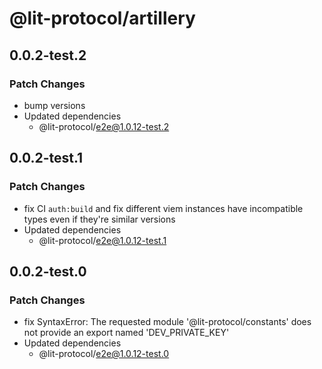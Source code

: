 # @lit-protocol/artillery

## 0.0.2-test.2

### Patch Changes

- bump versions
- Updated dependencies
  - @lit-protocol/e2e@1.0.12-test.2

## 0.0.2-test.1

### Patch Changes

- fix CI `auth:build` and fix different viem instances have incompatible types even if they're similar versions
- Updated dependencies
  - @lit-protocol/e2e@1.0.12-test.1

## 0.0.2-test.0

### Patch Changes

- fix SyntaxError: The requested module '@lit-protocol/constants' does not provide an export named 'DEV_PRIVATE_KEY'
- Updated dependencies
  - @lit-protocol/e2e@1.0.12-test.0

